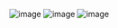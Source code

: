 ![image](https://github.com/user-attachments/assets/b5478b70-7752-4a9c-8105-e9480471ab6c)
![image](https://github.com/user-attachments/assets/06be8f31-6b0e-4526-be42-0af827705954)
![image](https://github.com/user-attachments/assets/965c7099-caaf-4d16-9b70-aa666ddd7c17)
